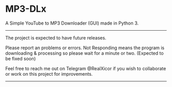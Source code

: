 # MP3-DLx

A Simple YouTube to MP3 Downloader (GUI) made in Python 3.

-----------------------------------------------------------------------------------------------------------------------------------------

The project is expected to have future releases.

Please report an problems or errors.
Not Responding means the program is downloading & processing so please wait for a minute or two. (Expected to be fixed soon)

Feel free to reach me out on Telegram @RealXicor if you wish to collaborate or work on this project for improvements.

_________________________________________________________________________________________________________________________________________
